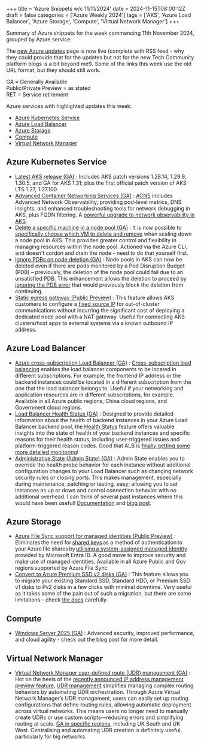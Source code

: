 +++
title = 'Azure Snippets w/c 11/11/2024'
date = 2024-11-15T08:00:12Z
draft = false
categories = ['Azure Weekly 2024']
tags = ['AKS', 'Azure Load Balancer', 'Azure Storage', 'Compute', 'Virtual Network Manager']
+++

Summary of Azure snippets for the week commencing 11th November 2024, grouped by Azure service.

The [new Azure updates](https://azure.microsoft.com/en-gb/updates/) page is now live (complete with RSS feed - why they could provide that for the updates but not for the new Tech Community platform blogs is a bit beyond me!). Some of the links this week use the old URL format, but they should still work.

GA = Generally Available  
Public/Private Preview = as stated  
RET = Service retirement

Azure services with highlighted updates this week:

- [Azure Kubernetes Service](#azure-kubernetes-service)
- [Azure Load Balancer](#azure-load-balancer)
- [Azure Storage](#azure-storage)
- [Compute](#compute)
- [Virtual Network Manager](#virtual-network-manager)

## Azure Kubernetes Service

- [Latest AKS release (GA)](https://github.com/Azure/AKS/releases/tag/2024-10-25) : Includes AKS patch versions 1.28.14, 1.29.9, 1.30.5, and GA for AKS 1.31; plus the first official patch version of AKS LTS 1.27, 1.27.100.
- [Advanced Container Networking Services (GA)](https://azure.microsoft.com/en-gb/updates?id=466985) : [ACNS](https://learn.microsoft.com/en-gb/azure/aks/advanced-container-networking-services-overview?tabs=cilium) includes Advanced Network Observability, providing pod-level metrics, DNS insights, and enhanced troubleshooting tools for network debugging in AKS, plus FQDN filtering. A [powerful upgrade to network observability in AKS](https://techcommunity.microsoft.com/blog/azureobservabilityblog/advanced-network-observability-for-your-azure-kubernetes-service-clusters-throug/4176736).
- [Delete a specific machine in a node pool (GA)](https://azure.microsoft.com/en-gb/updates?id=466990) : It is now possible to [specifically choose which VM to delete and remove](https://learn.microsoft.com/en-gb/azure/aks/manage-node-pools#remove-specific-vms-in-the-existing-node-pool) when scaling down a node pool in AKS. This provides greater control and flexibility in managing resources within the node pool. Actioned via the Azure CLI, and doesn't cordon and drain the node - need to do that yourself first.
- [Ignore PDBs on node deletion (GA)](https://azure.microsoft.com/en-gb/updates?id=466995) : Node pools in AKS can now be deleted even if there are pods monitored by a Pod Disruption Budget (PDB) – previously, the deletion of the node pool could fail due to an unsatisfied PDB. This enhancement allows the deletion to proceed by [ignoring the PDB error](https://learn.microsoft.com/en-gb/azure/aks/delete-node-pool?tabs=azure-cli#ignore-poddisruptionbudgets-pdbs-when-removing-an-existing-node-pool) that would previously block the deletion from continuing.
- [Static egress gateway (Public Preview)](https://azure.microsoft.com/en-gb/updates?id=467018) : This feature allows AKS customers to configure a [fixed source IP](https://learn.microsoft.com/en-gb/azure/aks/configure-static-egress-gateway) for out-of-cluster communications without incurring the significant cost of deploying a dedicated node pool with a NAT gateway. Useful for connecting AKS clusters/host apps to external systems via a known outbound IP address.

## Azure Load Balancer

- [Azure cross-subscription Load Balancer (GA)](https://azure.microsoft.com/en-us/updates/v2/Generally-Available-Azure-cross-subscription-Load-Balancer) : [Cross-subscription load balancing](https://learn.microsoft.com/en-us/azure/load-balancer/cross-subscription-overview) enables the load balancer components to be located in different subscriptions. For example, the frontend IP address or the backend instances could be located in a different subscription from the one that the load balancer belongs to. Useful if your networking and application resources are in different subscriptions, for example. Available in all Azure public regions, China cloud regions, and Government cloud regions.
- [Load Balancer Health Status (GA)](https://azure.microsoft.com/en-us/updates/v2/generally-available-azure-load-balancer-now-supports-health-status) : Designed to provide detailed information about the health of backend instances in your Azure Load Balancer backend pool, the [Health Status](https://learn.microsoft.com/en-gb/azure/load-balancer/load-balancer-manage-health-status?tabs=azure-portal) feature offers valuable insights into the state of health of your backend instances and specific reasons for their health status, including user-triggered issues and platform-triggered reason codes. Good that ALB is [finally getting some more detailed monitoring](https://techcommunity.microsoft.com/blog/azurenetworkingblog/troubleshoot-health-probe-failures-with-azure-load-balancer-health-status/4287244)!
- [Administrative State (Admin State) (GA)](https://learn.microsoft.com/en-gb/azure/load-balancer/admin-state-overview) : Admin State enables you to override the health probe behavior for each instance without additional configuration changes to your Load Balancer such as changing network security rules or closing ports. This makes management, especially during maintenance, patching or testing, easy; allowing you to set instances as up or down and control connection behavior with no additional overhead. I can think of several past instances where this would have been useful! [Documentation](https://learn.microsoft.com/en-gb/azure/load-balancer/admin-state-overview) and [blog post](https://techcommunity.microsoft.com/blog/azurenetworkingblog/using-admin-state-to-control-your-azure-load-balancer-backend-instances/4155457).

## Azure Storage

- [Azure File Sync support for managed identities (Public Preview)](https://azure.microsoft.com/en-us/updates/v2/Azure-File-Sync-support-for-managed-identities) : Eliminates the need for [shared keys](https://learn.microsoft.com/en-gb/rest/api/storageservices/authorize-with-shared-key) as a method of authentication to your Azure file shares by [utilising a system-assigned managed identity](https://learn.microsoft.com/en-gb/azure/storage/file-sync/file-sync-managed-identities) provided by Microsoft Entra ID. A good move to improve security and make use of managed identities. Available in all Azure Public and Gov regions supported by Azure File Sync
- [Convert to Azure Premium SSD v2 disks (GA)](https://azure.microsoft.com/en-us/updates/v2/Convert-to-Azure-Premium-SSD-v2-disks) : This feature allows you to migrate your existing Standard SSD, Standard HDD, or Premium SSD v1 disks to Pv2 disks in a few clicks with minimal downtime. Very useful as it takes some of the pain out of such a migration, but there are some limitations - check [the docs](https://learn.microsoft.com/en-us/azure/virtual-machines/disks-convert-types?tabs=azure-powershell#convert-premium-ssd-v2-disks) carefully.

## Compute
- [Windows Server 2025 (GA)](https://www.microsoft.com/en-us/windows-server/blog/2024/11/04/windows-server-2025-now-generally-available-with-advanced-security-improved-performance-and-cloud-agility/) : Advanced security, improved performance, and cloud agility - check out the blog post for more detail.

## Virtual Network Manager

- [Virtual Network Manager user-defined route (UDR) management (GA)](https://azure.microsoft.com/en-us/updates/v2/Introducing-the-general-availability-of-Azure-Virtual-Network-Manager-UDR-management) : Hot on the heels of the [recently announced IP address management preview feature](https://jkleecloud.github.io/posts/azure-weekly-wc-240930/#virtual-network-manager), [UDR management](https://learn.microsoft.com/en-us/azure/virtual-network-manager/concept-user-defined-route) simplifies managing complex routing behaviors by automating UDR orchestration. Through Azure Virtual Network Manager’s UDR management, users can easily set up routing configurations that define routing rules, allowing automatic deployment across virtual networks. This means users no longer need to manually create UDRs or use custom scripts—reducing errors and simplifying routing at scale. [GA in specific regions](https://learn.microsoft.com/en-us/azure/virtual-network-manager/concept-user-defined-route#general-availability), including UK South and UK West. Centralising and automating UDR creation is definitely useful, particularly for big networks.
